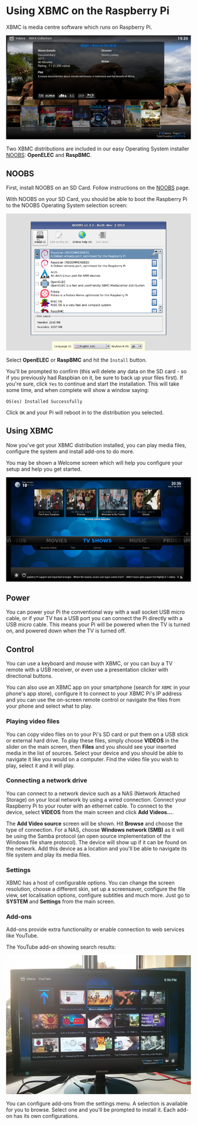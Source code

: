 # Using XBMC on the Raspberry Pi

XBMC is media centre software which runs on Raspberry Pi.

![](images/openelec.png)

Two XBMC distributions are included in our easy Operating System installer [NOOBS](../../installation/noobs.md): **OpenELEC** and **RaspBMC**.

## NOOBS

First, install NOOBS on an SD Card. Follow instructions on the [NOOBS](../../installation/noobs.md) page.

With NOOBS on your SD Card, you should be able to boot the Raspberry Pi to the NOOBS Operating System selection screen:

![](../../installation/images/noobs.png)

Select **OpenELEC** or **RaspBMC** and hit the `Install` button.

You'll be prompted to confirm  (this will delete any data on the SD card - so if you previously had Raspbian on it, be sure to back up your files first). If you're sure, click `Yes` to continue and start the installation. This will take some time, and when complete will show a window saying:

```
OS(es) Installed Successfully
```

Click `OK` and your Pi will reboot in to the distribution you selected.

## Using XBMC

Now you've got your XBMC distribution installed, you can play media files, configure the system and install add-ons to do more.

You may be shown a Welcome screen which will help you configure your setup and help you get started.

![](images/openelec-main.png)

## Power

You can power your Pi the conventional way with a wall socket USB micro cable, or if your TV has a USB port you can connect the Pi directly with a USB micro cable. This means your Pi will be powered when the TV is turned on, and powered down when the TV is turned off.

## Control

You can use a keyboard and mouse with XBMC, or you can buy a TV remote with a USB receiver, or even use a presentation clicker with directional buttons.

You can also use an XBMC app on your smartphone (search for `XBMC` in your phone's app store), configure it to connect to your XBMC Pi's IP address and you can use the on-screen remote control or navigate the files from your phone and select what to play.

### Playing video files

You can copy video files on to your Pi's SD card or put them on a USB stick or external hard drive. To play these files, simply choose **VIDEOS** in the slider on the main screen, then **Files** and you should see your inserted media in the list of sources. Select your device and you should be able to navigate it like you would on a computer. Find the video file you wish to play, select it and it will play.

### Connecting a network drive

You can connect to a network device such as a NAS (Network Attached Storage) on your local network by using a wired connection. Connect your Raspberry Pi to your router with an ethernet cable. To connect to the device, select **VIDEOS** from the main screen and click **Add Videos...**.

The **Add Video source** screen will be shown. Hit **Browse** and choose the type of connection. For a NAS, choose **Windows network (SMB)** as it will be using the Samba protocol (an open source implementation of the Windows file share protocol). The device will show up if it can be found on the network. Add this device as a location and you'll be able to navigate its file system and play its media files.

### Settings

XBMC has a host of configurable options. You can change the screen resolution, choose a different skin, set up a screensaver, configure the file view, set localisation options, configure subtitles and much more. Just go to **SYSTEM** and **Settings** from the main screen.

### Add-ons

Add-ons provide extra functionality or enable connection to web services like YouTube.

The YouTube add-on showing search results:

![](images/xbmc-youtube.jpg)

You can configure add-ons from the settings menu. A selection is available for you to browse. Select one and you'll be prompted to install it. Each add-on has its own configurations.
